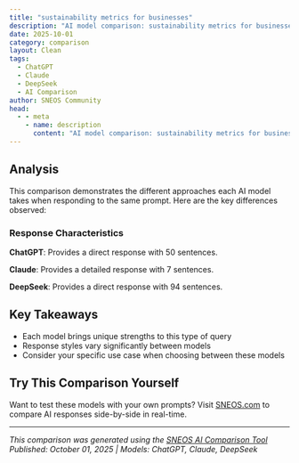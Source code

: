 ```yaml
---
title: "sustainability metrics for businesses"
description: "AI model comparison: sustainability metrics for businesses..."
date: 2025-10-01
category: comparison
layout: Clean
tags:
  - ChatGPT
  - Claude
  - DeepSeek
  - AI Comparison
author: SNEOS Community
head:
  - - meta
    - name: description
      content: "AI model comparison: sustainability metrics for businesses..."
---
```


<ChatComparison
  title="sustainability metrics for businesses"
  prompt="sustainability metrics for businesses"
  :responses='{"ChatGPT": "Sustainability metrics for businesses are indicators used to measure and track a company\u0027s environmental, social, and economic impacts. These metrics help organizations assess their performance in sustainable practices and make improvements where necessary. Here are some common sustainability metrics for businesses:\n\n### Environmental Metrics\n1. **Carbon Footprint (Greenhouse Gas Emissions)**\n - Measures total greenhouse gas emissions (CO2, methane, etc.) from business operations.\n - Often reported in metric tons of CO2 equivalent (tCO2e).\n\n2. **Energy Consumption**\n - Total energy used (kWh or joules).\n - Breakdown by renewable vs. non-renewable energy sources.\n\n3. **Water Usage**\n - Amount of water consumed.\n - Water intensity (water use per unit of production or revenue).\n\n4. **Waste Generation and Recycling**\n - Total waste produced.\n - Percentage of waste recycled or diverted from landfill.\n\n5. **Raw Material Usage**\n - Quantity of raw materials used.\n - Percentage of materials that are recycled or sustainably sourced.\n\n6. **Air and Water Pollution**\n - Emissions of pollutants (NOx, SOx, particulate matter).\n - Effluent discharge quality.\n\n### Social Metrics\n1. **Employee Health and Safety**\n - Lost Time Injury Frequency Rate (LTIFR).\n - Number of workplace accidents or fatalities.\n\n2. **Diversity and Inclusion**\n - Gender diversity (percentage of women in workforce/leadership).\n - Representation of minorities and underrepresented groups.\n\n3. **Employee Engagement and Satisfaction**\n - Employee turnover rate.\n - Employee satisfaction survey scores.\n\n4. **Community Impact**\n - Investments in local community projects.\n - Number of volunteer hours contributed by employees.\n\n5. **Fair Labor Practices**\n - Compliance with labor laws.\n - Use of living wages and fair compensation metrics.\n\n### Economic Metrics\n1. **Sustainable Revenue**\n - Revenue derived from sustainable products or services.\n\n2. **Cost Savings from Sustainability Initiatives**\n - Savings from energy efficiency, waste reduction, water conservation.\n\n3. **Supplier Sustainability**\n - Percentage of suppliers meeting sustainability standards.\n\n4. **Innovation and R\u0026D in Sustainability**\n - Investment amount in sustainable product development.\n\n5. **Long-Term Value Creation**\n - Integration of Environmental, Social, and Governance (ESG) factors into financial performance.\n\n### Integrated Frameworks and Standards\n- Many companies use frameworks like:\n - **Global Reporting Initiative (GRI)**\n - **Sustainability Accounting Standards Board (SASB)**\n - **Carbon Disclosure Project (CDP)**\n - **United Nations Sustainable Development Goals (UN SDGs)**\n - **Task Force on Climate-related Financial Disclosures (TCFD)**\n\n### Summary\nEffective sustainability metrics depend on the company\u0027s industry, size, and specific sustainability goals. Tracking these metrics enables businesses to improve their environmental footprint, social responsibility, and economic sustainability, often leading to enhanced reputation and long-term profitability.\n\nIf you want, I can also help with sector-specific sustainability metrics or examples of how companies report them.", "Claude": "# Sustainability Metrics for Businesses\n\n## **Environmental Metrics**\n\n### **Carbon \u0026 Climate**\n- **Carbon footprint** (Scope 1, 2, and 3 emissions)\n- **Carbon intensity** (emissions per unit of revenue/production)\n- **Renewable energy percentage**\n- **Energy efficiency** (energy consumption per unit output)\n- **Climate risk assessments**\n\n### **Resource Management**\n- **Water usage intensity**\n- **Waste diversion rate** (% diverted from landfills)\n- **Circular economy indicators** (recycling, reuse rates)\n- **Material intensity** (raw materials per unit of output)\n- **Biodiversity impact assessments**\n\n## **Social Metrics**\n\n### **Workforce**\n- **Employee diversity ratios** (gender, ethnicity, age)\n- **Pay equity gaps**\n- **Employee satisfaction/engagement scores**\n- **Training hours per employee**\n- **Health and safety incident rates**\n\n### **Community \u0026 Stakeholders**\n- **Community investment** ($ or % of revenue)\n- **Local supplier percentage**\n- **Customer satisfaction scores**\n- **Product safety metrics**\n- **Human rights assessments** in supply chain\n\n## **Governance Metrics**\n\n### **Leadership \u0026 Ethics**\n- **Board diversity**\n- **Ethics training completion rates**\n- **Whistleblower reports and resolution**\n- **Anti-corruption measures**\n- **Executive compensation ratios**\n\n### **Transparency \u0026 Accountability**\n- **Sustainability reporting completeness**\n- **Third-party certifications obtained**\n- **Stakeholder engagement frequency**\n- **Data verification rates**\n\n## **Popular Frameworks**\n\n| Framework | Focus | Best For |\n|-----------|-------|----------|\n| **GRI Standards** | Comprehensive reporting | Large enterprises |\n| **SASB** | Industry-specific, financially material | Public companies |\n| **UN SDGs** | Global development goals | All organizations |\n| **B Corp Assessment** | Holistic impact | Purpose-driven companies |\n| **TCFD** | Climate-related risks | Climate disclosure |\n\n## **Getting Started Tips**\n\n1. **Start small** - Choose 5-10 key metrics aligned with your business priorities\n2. **Ensure data quality** - Establish reliable measurement systems\n3. **Set baselines** - Measure current performance before setting targets\n4. **Benchmark** - Compare against industry standards and peers\n5. **Regular reporting** - Track progress quarterly or annually\n6. **Stakeholder input** - Include what matters to customers, investors, employees\n\nWould you like me to dive deeper into any specific category or help you identify the most relevant metrics for your particular industry?", "DeepSeek": "Of course. Here is a comprehensive guide to sustainability metrics for businesses, covering the \u0022why,\u0022 the core frameworks (ESG), and specific, actionable metrics across environmental, social, and governance pillars.\n\n### Why Measure Sustainability? The Business Case\n\nBefore diving into the metrics, it\u0027s crucial to understand why businesses invest in tracking them:\n\n* **Risk Management:** Identify and mitigate environmental, social, and governance risks (e.g., supply chain disruptions, regulatory fines, reputational damage).\n* **Cost Reduction:** Improving energy efficiency, reducing waste, and optimizing water use directly lower operational costs.\n* **Investor Attraction:** ESG performance is a critical factor for a growing number of institutional investors and lenders.\n* **Competitive Advantage \u0026 Market Positioning:** Meet consumer demand for sustainable products and services. Qualify for \u0022green\u0022 tenders.\n* **Talent Attraction \u0026 Retention:** Employees, especially younger generations, prefer to work for companies with strong values and a positive impact.\n* **Regulatory Compliance:** Stay ahead of increasingly stringent environmental and social regulations.\n\n---\n\n### The Core Framework: ESG\n\nMost modern sustainability reporting is structured around the three pillars of **ESG (Environmental, Social, and Governance)**. This is the language used by investors, ratings agencies (like MSCI, Sustainalytics), and frameworks (like SASB, GRI).\n\n---\n\n### 1. Environmental Metrics\n\nThese measure a company\u0027s impact on natural systems.\n\n| Category | Key Metric | Unit of Measurement | Why It Matters |\n| :--- | :--- | :--- | :--- |\n| **Climate \u0026 Energy** | **Greenhouse Gas (GHG) Emissions** | Tonnes of CO2-equivalent (tCO2e) | The single most important environmental metric. Broken into three \u0022Scopes\u0022:\u003Cbr\u003E\u2022 **Scope 1:** Direct emissions from owned sources (company vehicles, boilers).\u003Cbr\u003E\u2022 **Scope 2:** Indirect emissions from purchased electricity, heat, or steam.\u003Cbr\u003E\u2022 **Scope 3:** All other indirect emissions (supply chain, business travel, product use, waste). |\n| | **Energy Consumption** | Megawatt-hours (MWh) | Total energy used, broken down by source (renewable vs. non-renewable). |\n| | **Renewable Energy Usage** | % of total energy consumption | Shows progress in decarbonizing energy supply. |\n| **Water** | **Water Withdrawal** | Cubic meters (m\u00B3) | Total volume of water taken from all sources (municipal, surface, groundwater). |\n| | **Water Consumption** | Cubic meters (m\u00B3) | Volume of water used and not returned to the source (e.g., through evaporation, incorporation into products). |\n| **Waste** | **Total Waste Generated** | Tonnes (t) | Total waste produced by operations. |\n| | **Waste Diverted from Landfill** | % of total waste | Waste that is recycled, composted, or reused. A key circular economy metric. |\n| | **Hazardous Waste Generated** | Tonnes (t) | Critical for regulatory compliance and risk management. |\n| **Biodiversity \u0026 Land Use** | **Land Use \u0026 Habitat Impact** | Hectares (ha) | Area of land owned, managed, or impacted by operations, especially in sensitive areas. |\n\n---\n\n### 2. Social Metrics\n\nThese measure a company\u0027s impact on people\u2014employees, customers, suppliers, and communities.\n\n| Category | Key Metric | Unit of Measurement | Why It Matters |\n| :--- | :--- | :--- | :--- |\n| **Labor Practices \u0026 Human Rights** | **Employee Turnover Rate** | % (voluntary \u0026 involuntary) | Indicator of job satisfaction, company culture, and retention costs. |\n| | **Gender \u0026 Diversity Pay Gap** | % difference in pay | Measures pay equity between different demographic groups (e.g., gender, ethnicity). |\n| | **Workplace Injury Rate** | Recordable Incident Rate (RIR) or Lost Time Injury Rate (LTIR) | Direct measure of employee health and safety. |\n| | **Training Hours per Employee** | Hours/employee/year | Investment in employee development and skills. |\n| | **Supplier Code of Conduct Compliance** | % of suppliers assessed | Ensures ethical practices and human rights in the supply chain. |\n| **Diversity, Equity \u0026 Inclusion (DEI)** | **Diversity of Workforce** | % by gender, ethnicity, etc. | Representation across all levels, especially management and leadership. |\n| | **Inclusion \u0026 Engagement Score** | Score (e.g., from employee surveys) | Measures employee sentiment on belonging, fairness, and respect. |\n| **Customer \u0026 Community** | **Customer Satisfaction** | Net Promoter Score (NPS), Customer Satisfaction (CSAT) | Links social performance to business health. |\n| | **Data Privacy Breaches** | Number of incidents | Critical for trust and regulatory compliance (e.g., GDPR, CCPA). |\n| | **Community Investment** | Monetary value or % of pre-tax profit | Financial and in-kind contributions to local communities. |\n\n---\n\n### 3. Governance Metrics\n\nThese measure the systems, processes, and ethics by which a company is directed and controlled.\n\n| Category | Key Metric | Unit of Measurement | Why It Matters |\n| :--- | :--- | :--- | :--- |\n| **Board \u0026 Leadership** | **Board Diversity** | % of board members by gender, ethnicity, age, tenure, and independence. | Diverse boards make better decisions and mitigate groupthink. |\n| | **Board Expertise in ESG** | % of board members with ESG/sustainability expertise | Ensures oversight of material ESG risks and opportunities. |\n| **Ethics \u0026 Compliance** | **Ethics \u0026 Anti-Corruption Training** | % of employees trained | Mitigates legal, financial, and reputational risk. |\n| | **Public Policy \u0026 Lobbying** | Disclosure of positions and expenditures on climate, human rights, etc. | Ensures transparency and alignment with stated sustainability goals. |\n| **Risk \u0026 Transparency** | **ESG Reporting** | Yes/No (e.g., follows GRI, SASB, TCFD) | Commitment to transparency and stakeholder communication. |\n| | **Executive Compensation Linked to ESG** | % of executive bonus/compensation tied to ESG goals | Aligns leadership incentives with long-term sustainability performance. |\n\n---\n\n### Key Reporting Frameworks and Standards\n\nTo ensure consistency and comparability, businesses align their reporting with established frameworks:\n\n1. **GRI (Global Reporting Initiative):** The most widely used global standard for comprehensive sustainability reporting, aimed at a broad stakeholder audience.\n2. **SASB (Sustainability Accounting Standards Board):** Industry-specific standards that identify the ESG issues most material to financial performance. Now consolidated into the **IFRS Foundation\u0027s ISSB**.\n3. **TCFD (Task Force on Climate-related Financial Disclosures):** A framework for disclosing climate-related financial risks and opportunities (now also under the ISSB).\n4. **CDP (Carbon Disclosure Project):** A global system for companies, cities, and states to disclose their environmental impact, particularly on climate, water, and forests.\n5. **UN Sustainable Development Goals (SDGs):** While not a reporting framework, companies often map their ESG metrics to the relevant SDGs to show their contribution to global priorities.\n\n### How to Get Started: A Simple Action Plan\n\n1. **Materiality Assessment:** Identify the ESG issues that are most significant to your business and your stakeholders. *Don\u0027t try to measure everything at once.* Focus on what matters most.\n2. **Benchmark:** Research what your competitors and industry leaders are reporting (using frameworks like SASB for guidance).\n3. **Set Baselines:** Collect initial data for your most material metrics to understand your starting point.\n4. **Set Goals:** Based on your baseline, set SMART (Specific, Measurable, Achievable, Relevant, Time-bound) goals (e.g., \u0022Reduce Scope 1 \u0026 2 emissions by 25% by 2030 from a 2022 baseline\u0022).\n5. **Integrate Systems:** Incorporate data collection into existing business processes (e.g., HR for turnover, facilities for energy/water).\n6. **Report and Communicate:** Start reporting, even if it\u0027s just internally or in a simple PDF. Transparency builds trust.\n\nBy systematically tracking these sustainability metrics, businesses can effectively manage their impact, unlock new value, and build resilience for the future."}' 
  published-date="15:49"
/>

## Analysis

This comparison demonstrates the different approaches each AI model takes when responding to the same prompt. Here are the key differences observed:

### Response Characteristics

**ChatGPT**: Provides a direct response with 50 sentences. 

**Claude**: Provides a detailed response with 7 sentences. 

**DeepSeek**: Provides a direct response with 94 sentences. 

## Key Takeaways

- Each model brings unique strengths to this type of query
- Response styles vary significantly between models
- Consider your specific use case when choosing between these models

## Try This Comparison Yourself

Want to test these models with your own prompts? Visit [SNEOS.com](https://sneos.com) to compare AI responses side-by-side in real-time.

---

*This comparison was generated using the [SNEOS AI Comparison Tool](https://sneos.com)*
*Published: October 01, 2025 | Models: ChatGPT, Claude, DeepSeek*
